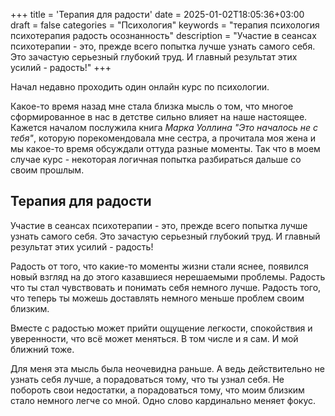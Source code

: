 +++
title = 'Терапия для радости'
date = 2025-01-02T18:05:36+03:00
draft = false
categories = "Психология"
keywords = "терапия психология психотерапия радость осознанность"
description = "Участие в сеансах психотерапии - это, прежде всего попытка лучше узнать самого себя. Это зачастую серьезный глубокий труд. И главный результат этих усилий - радость!"
+++

Начал недавно проходить один онлайн курс по психологии. 

Какое-то время назад мне стала близка мысль о том, что многое сформированное в нас в детстве сильно влияет на наше настоящее. Кажется началом послужила книга _Марка Уоллина "Это началось не с тебя"_, которую порекомендовала мне сестра, а прочитала моя жена и мы какое-то время обсуждали оттуда разные моменты. Так что в моем случае курс - некоторая логичная попытка разбираться дальше со своим прошлым.

## Терапия для радости

Участие в сеансах психотерапии - это, прежде всего попытка лучше узнать самого себя. Это зачастую серьезный глубокий труд. И главный результат этих усилий - радость!

Радость от того, что какие-то моменты жизни стали яснее, появился новый взгляд на до этого казавшиеся нерешаемыми проблемы. Радость что ты стал чувствовать и понимать себя немного лучше. Радость того, что теперь ты можешь доставлять немного меньше проблем своим близким.

Вместе с радостью может прийти ощущение легкости, спокойствия и уверенности, что всё может меняться. В том числе и я сам. И мой ближний тоже.

Для меня эта мысль была неочевидна раньше. А ведь действительно не узнать себя лучше, а порадоваться тому, что ты узнал себя. Не побороть свои недостатки, а порадоваться тому, что моим близким стало немного легче со мной. Одно слово кардинально меняет фокус.
